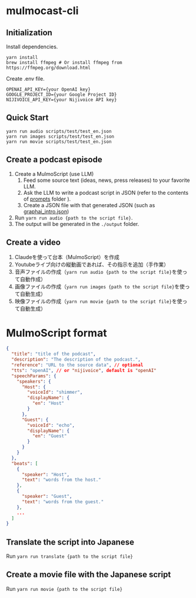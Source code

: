 # mulmocast-cli

## Initialization

Install dependencies.

```
yarn install
brew install ffmpeg # Or install ffmpeg from https://ffmpeg.org/download.html
```

Create .env file.

```
OPENAI_API_KEY={your OpenAI key}
GOOGLE_PROJECT_ID={your Google Project ID}
NIJIVOICE_API_KEY={your Nijivoice API key}
```

## Quick Start

```
yarn run audio scripts/test/test_en.json
yarn run images scripts/test/test_en.json
yarn run movie scripts/test/test_en.json
```


## Create a podcast episode
1. Create a MulmoScript (use LLM)
   1. Feed some source text (ideas, news, press releases) to your favorite LLM.
   2. Ask the LLM to write a podcast script in JSON (refer to the contents of [prompts](./prompts) folder ).
   3. Create a JSON file with that generated JSON (such as [graphai_intro.json](./scripts/samples/graphai_intro.json))
2. Run ```yarn run audio {path to the script file}```.
3. The output will be generated in the `./output` folder.

## Create a video

1. Claudeを使って台本（MulmoScript）を作成
2. Youtubeライブ向けの縦動画であれば、その指示を追加（手作業）
3. 音声ファイルの作成（`yarn run audio {path to the script file}`を使って自動作成）
4. 画像ファイルの作成（`yarn run images {path to the script file}`を使って自動生成）
5. 映像ファイルの作成（`yarn run movie {path to the script file}`を使って自動生成）

# MulmoScript format

```JSON
{
  "title": "title of the podcast",
  "description": "The description of the podcast.",
  "reference": "URL to the source data", // optional
  "tts": "openAI", // or "nijivoice", default is "openAI"
  "speechParams": {
    "speakers": {
      "Host": {
        "voiceId": "shimmer",
        "displayName": {
          "en": "Host"
        }
      },
      "Guest": {
        "voiceId": "echo",
        "displayName": {
          "en": "Guest"
        }
      }
    }
  },
  "beats": [
    {
      "speaker": "Host",
      "text": "words from the host."
    },
    {
      "speaker": "Guest",
      "text": "words from the guest."
    },
    ...
  ]
}
```

## Translate the script into Japanese

Run ```yarn run translate {path to the script file}```

## Create a movie file with the Japanese script

Run ```yarn run movie {path to the script file}```
